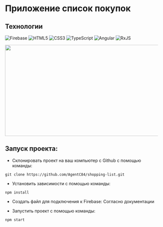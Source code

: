 <h1>Приложение список покупок</h1>

## Технологии
![Firebase](https://img.shields.io/badge/firebase-a08021?style=for-the-badge&logo=firebase&logoColor=ffcd34)
![HTML5](https://img.shields.io/badge/html5-%23E34F26.svg?style=for-the-badge&logo=html5&logoColor=white)
![CSS3](https://img.shields.io/badge/css3-%231572B6.svg?style=for-the-badge&logo=css3&logoColor=white)
![TypeScript](https://img.shields.io/badge/typescript-%23007ACC.svg?style=for-the-badge&logo=typescript&logoColor=white)
![Angular](https://img.shields.io/badge/angular-%23DD0031.svg?style=for-the-badge&logo=angular&logoColor=white)
![RxJS](https://img.shields.io/badge/rxjs-%23B7178C.svg?style=for-the-badge&logo=reactivex&logoColor=white)

<div align="center">
  <img height="300" width="600" src="./assets/preview-app.gif"  />
</div>



## Запуск проекта:
* Склонировать проект на ваш компьютер с Github с помощью команды:
```
git clone https://github.com/AgentC84/shopping-list.git
```

* Установить зависимости с помощью команды:
```
npm install
```
* Создать файл для подключения к Firebase:
 Согласно документации
  
* Запустить проект с помощью команды:
```
npm start
```
